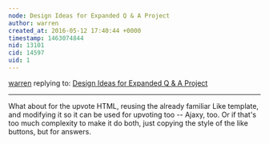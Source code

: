 ```yaml
---
node: Design Ideas for Expanded Q & A Project
author: warren
created_at: 2016-05-12 17:40:44 +0000
timestamp: 1463074844
nid: 13101
cid: 14597
uid: 1
---
```




[warren](../profile/warren) replying to: [Design Ideas for Expanded Q & A Project](../notes/ananyo2012/05-11-2016/design-ideas-for-expanded-q-a-project)

----
What about for the upvote HTML, reusing the already familiar Like template, and modifying it so it can be used for upvoting too -- Ajaxy, too. Or if that's too much complexity to make it do both, just copying the style of the like buttons, but for answers. 